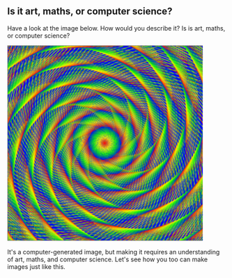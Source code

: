 ## Is it art, maths, or computer science?

Have a look at the image below. How would you describe it? Is is art, maths, or computer science? 

![](images/screen1.png)

It's a computer-generated image, but making it requires an understanding of art, maths, and computer science. Let's see how you too can make images just like this.


